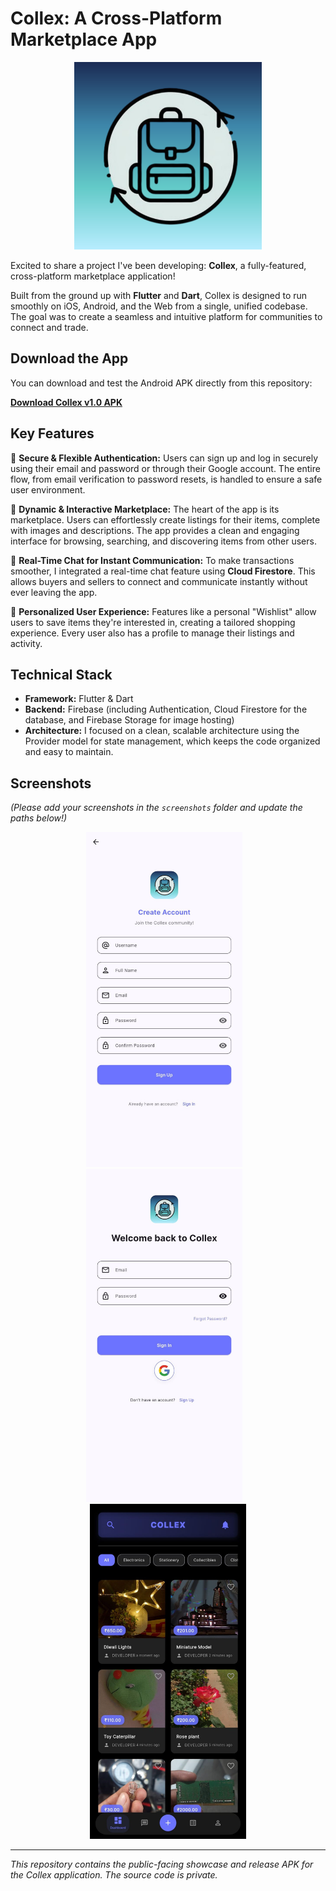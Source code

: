# Collex: A Cross-Platform Marketplace App

<p align="center">
  <img src="screenshots/promo_image.png" alt="App Promo Image" width="300">
</p>

Excited to share a project I've been developing: **Collex**, a fully-featured, cross-platform marketplace application!

Built from the ground up with **Flutter** and **Dart**, Collex is designed to run smoothly on iOS, Android, and the Web from a single, unified codebase. The goal was to create a seamless and intuitive platform for communities to connect and trade.

## Download the App

You can download and test the Android APK directly from this repository:

[**Download Collex v1.0 APK**](./releases/collex-v1.0.apk)

## Key Features

🔹 **Secure & Flexible Authentication:** Users can sign up and log in securely using their email and password or through their Google account. The entire flow, from email verification to password resets, is handled to ensure a safe user environment.

🔹 **Dynamic & Interactive Marketplace:** The heart of the app is its marketplace. Users can effortlessly create listings for their items, complete with images and descriptions. The app provides a clean and engaging interface for browsing, searching, and discovering items from other users.

🔹 **Real-Time Chat for Instant Communication:** To make transactions smoother, I integrated a real-time chat feature using **Cloud Firestore**. This allows buyers and sellers to connect and communicate instantly without ever leaving the app.

🔹 **Personalized User Experience:** Features like a personal "Wishlist" allow users to save items they're interested in, creating a tailored shopping experience. Every user also has a profile to manage their listings and activity.

## Technical Stack

*   **Framework:** Flutter & Dart
*   **Backend:** Firebase (including Authentication, Cloud Firestore for the database, and Firebase Storage for image hosting)
*   **Architecture:** I focused on a clean, scalable architecture using the Provider model for state management, which keeps the code organized and easy to maintain.

## Screenshots

*(Please add your screenshots in the `screenshots` folder and update the paths below!)*

<p align="center">
  <img src="screenshots/screen1.png" width="250" alt="Screenshot 1">&nbsp;&nbsp;&nbsp;
  <img src="screenshots/screen2.png" width="250" alt="Screenshot 2">&nbsp;&nbsp;&nbsp;
  <img src="screenshots/screen3.png" width="250" alt="Screenshot 3">
</p>

---
*This repository contains the public-facing showcase and release APK for the Collex application. The source code is private.*